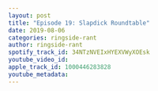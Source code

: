 ```yaml
---
layout: post
title: "Episode 19: Slapdick Roundtable"
date: 2019-08-06
categories: ringside-rant
author: ringside-rant
spotify_track_id: 34NTzNVEIxHYEXVWyXOEsk
youtube_video_id: 
apple_track_id: 1000446283828
youtube_metadata: 
---
```

